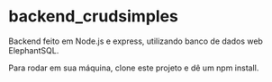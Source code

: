 # backend_crudsimples
Backend feito em Node.js e express, utilizando banco de dados web ElephantSQL.

Para rodar em sua máquina, clone este projeto e dê um npm install.
